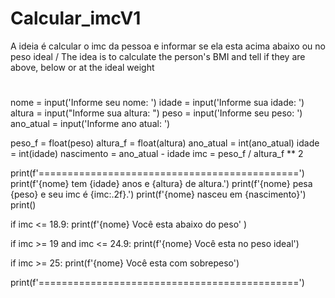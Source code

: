 # Calcular_imcV1
A ideia é calcular o imc da pessoa e informar se ela esta acima abaixo ou no peso ideal / The idea is to calculate the person's BMI and tell if they are above, below or at the ideal weight
#

nome = input('Informe seu nome: ')
idade = input('Informe sua idade: ')
altura = input("Informe sua altura: ")
peso = input('Informe seu peso: ')
ano_atual = input('Informe ano atual: ')

peso_f = float(peso)
altura_f = float(altura)
ano_atual = int(ano_atual)
idade = int(idade)
nascimento = ano_atual - idade
imc = peso_f / altura_f ** 2

print(f'=============================================')
print(f'{nome} tem {idade} anos e {altura} de altura.')
print(f'{nome} pesa {peso} e seu imc é {imc:.2f}.')
print(f'{nome} nasceu em {nascimento}')
print()


if imc <= 18.9:
    print(f'{nome} Você esta abaixo do peso' )

if imc >= 19 and imc <= 24.9:
    print(f'{nome} Você esta no peso ideal')

if imc >= 25:
    print(f'{nome} Você esta com sobrepeso')

print(f'=============================================')

